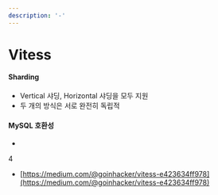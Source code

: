 ```yaml
---
description: '-'
---
```


# Vitess

#### Sharding&#x20;

* Vertical 샤딩, Horizontal 샤딩을 모두 지원&#x20;
* 두 개의 방식은 서로 완전히 독립적&#x20;

#### MySQL 호환성&#x20;

*

4





* [https://medium.com/@goinhacker/vitess-e423634ff978](https://medium.com/@goinhacker/vitess-e423634ff978)

